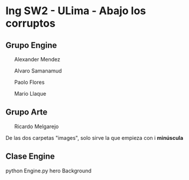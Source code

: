 <h1> Ing SW2 - ULima - Abajo los corruptos </h1>

<h2> Grupo Engine </h2>
<ul>Alexander Mendez</ul>
<ul>Alvaro Samanamud</ul>
<ul>Paolo Flores</ul>
<ul>Mario Llaque</ul>

<h2> Grupo Arte </h2>
<ul>Ricardo Melgarejo</ul>


<p>De las dos carpetas "images", solo sirve la que empieza con i <b>minúscula</b> </p>

<h2>Clase Engine</h2>
python Engine.py hero Background

